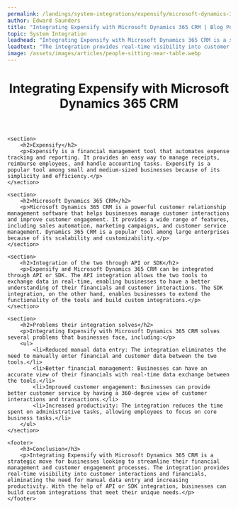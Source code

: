 ```yaml
---
permalink: /landings/system-integrations/expensify/microsoft-dynamics-365-crm
author: Edward Saunders
title: "Integrating Expensify with Microsoft Dynamics 365 CRM | Blog Post"
topic: System Integration
leadhead: "Integrating Expensify with Microsoft Dynamics 365 CRM is a strategic move for businesses looking to streamline their financial management and customer engagement processes"
leadtext: "The integration provides real-time visibility into customer interactions and financials, eliminating the need for manual data entry and increasing productivity. With the help of API or SDK integration, businesses can build custom integrations that meet their unique needs."
image: /assets/images/articles/people-sitting-near-table.webp
---
```

<div class="arttext">	<header>
		<h1>Integrating Expensify with Microsoft Dynamics 365 CRM</h1>
	</header>

	<section>
		<h2>Expensify</h2>
		<p>Expensify is a financial management tool that automates expense tracking and reporting. It provides an easy way to manage receipts, reimburse employees, and handle accounting tasks. Expensify is a popular tool among small and medium-sized businesses because of its simplicity and efficiency.</p>
	</section>

	<section>
		<h2>Microsoft Dynamics 365 CRM</h2>
		<p>Microsoft Dynamics 365 CRM is a powerful customer relationship management software that helps businesses manage customer interactions and improve customer engagement. It provides a wide range of features, including sales automation, marketing campaigns, and customer service management. Dynamics 365 CRM is a popular tool among large enterprises because of its scalability and customizability.</p>
	</section>

	<section>
		<h2>Integration of the two through API or SDK</h2>
		<p>Expensify and Microsoft Dynamics 365 CRM can be integrated through API or SDK. The API integration allows the two tools to exchange data in real-time, enabling businesses to have a better understanding of their financials and customer interactions. The SDK integration, on the other hand, enables businesses to extend the functionality of the tools and build custom integrations.</p>
	</section>

	<section>
		<h2>Problems their integration solves</h2>
		<p>Integrating Expensify with Microsoft Dynamics 365 CRM solves several problems that businesses face, including:</p>
		<ul>
			<li>Reduced manual data entry: The integration eliminates the need to manually enter financial and customer data between the two tools.</li>
			<li>Better financial management: Businesses can have an accurate view of their financials with real-time data exchange between the tools.</li>
			<li>Improved customer engagement: Businesses can provide better customer service by having a 360-degree view of customer interactions and transactions.</li>
			<li>Increased productivity: The integration reduces the time spent on administrative tasks, allowing employees to focus on core business tasks.</li>
		</ul>
	</section>

	<footer>
		<h3>Conclusion</h3>
		<p>Integrating Expensify with Microsoft Dynamics 365 CRM is a strategic move for businesses looking to streamline their financial management and customer engagement processes. The integration provides real-time visibility into customer interactions and financials, eliminating the need for manual data entry and increasing productivity. With the help of API or SDK integration, businesses can build custom integrations that meet their unique needs.</p>
	</footer>

</div>
